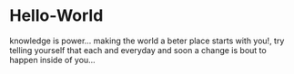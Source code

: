 # Hello-World
knowledge is power...
making the world a beter place starts with you!,
try telling yourself that each and everyday and soon a change is bout to happen inside of you...
